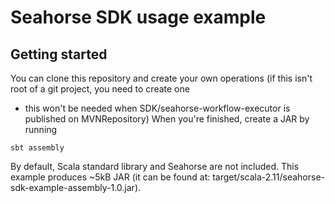 # Seahorse SDK usage example

## Getting started
You can clone this repository and create your own operations
(if this isn't root of a git project, you need to create one
- this won't be needed when SDK/seahorse-workflow-executor is published on MVNRepository)
When you're finished, create a JAR by running

`sbt assembly`

By default, Scala standard library and Seahorse are not included.
This example produces ~5kB JAR
(it can be found at: target/scala-2.11/seahorse-sdk-example-assembly-1.0.jar).
